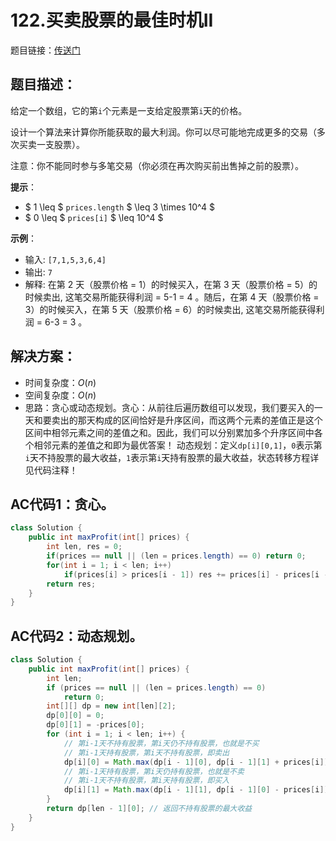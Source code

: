 # 122.买卖股票的最佳时机II
题目链接：[传送门](https://leetcode-cn.com/problems/best-time-to-buy-and-sell-stock-ii/)

## 题目描述：
给定一个数组，它的第`i`个元素是一支给定股票第`i`天的价格。

设计一个算法来计算你所能获取的最大利润。你可以尽可能地完成更多的交易（多次买卖一支股票）。

注意：你不能同时参与多笔交易（你必须在再次购买前出售掉之前的股票）。

**提示**：

- $ 1 \leq $ `prices.length` $ \leq 3 \times 10^4 $
- $ 0 \leq $ `prices[i]` $ \leq 10^4 $

**示例**： 

- 输入: `[7,1,5,3,6,4]`
- 输出: `7`
- 解释: 在第 2 天（股票价格 = 1）的时候买入，在第 3 天（股票价格 = 5）的时候卖出, 这笔交易所能获得利润 = 5-1 = 4 。随后，在第 4 天（股票价格 = 3）的时候买入，在第 5 天（股票价格 = 6）的时候卖出, 这笔交易所能获得利润 = 6-3 = 3 。



## 解决方案：
- 时间复杂度：$O(n)$
- 空间复杂度：$O(n)$
- 思路：贪心或动态规划。贪心：从前往后遍历数组可以发现，我们要买入的一天和要卖出的那天构成的区间恰好是升序区间，而这两个元素的差值正是这个区间中相邻元素之间的差值之和。因此，我们可以分别累加多个升序区间中各个相邻元素的差值之和即为最优答案！
动态规划：定义`dp[i][0,1]`，`0`表示第`i`天不持股票的最大收益，`1`表示第`i`天持有股票的最大收益，状态转移方程详见代码注释！

## AC代码1：贪心。
```java
class Solution {
    public int maxProfit(int[] prices) {
        int len, res = 0;
        if(prices == null || (len = prices.length) == 0) return 0;
        for(int i = 1; i < len; i++) 
            if(prices[i] > prices[i - 1]) res += prices[i] - prices[i - 1];
        return res;
    }
}
```

## AC代码2：动态规划。
```java
class Solution {
	public int maxProfit(int[] prices) {
		int len;
		if (prices == null || (len = prices.length) == 0)
			return 0;
		int[][] dp = new int[len][2];
		dp[0][0] = 0;
		dp[0][1] = -prices[0];
		for (int i = 1; i < len; i++) {
			// 第i-1天不持有股票，第i天仍不持有股票，也就是不买
			// 第i-1天持有股票，第i天不持有股票，即卖出
			dp[i][0] = Math.max(dp[i - 1][0], dp[i - 1][1] + prices[i]);
			// 第i-1天持有股票，第i天仍持有股票，也就是不卖
			// 第i-1天不持有股票，第i天持有股票，即买入
			dp[i][1] = Math.max(dp[i - 1][1], dp[i - 1][0] - prices[i]);
		}
		return dp[len - 1][0]; // 返回不持有股票的最大收益
	}
}
```

